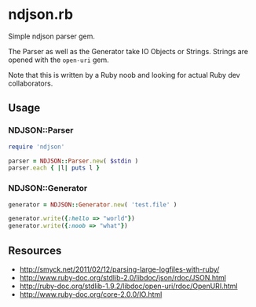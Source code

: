 # ndjson.rb

Simple ndjson parser gem. 

The Parser as well as the Generator take IO Objects or Strings. Strings are
opened with the `open-uri` gem.

Note that this is written by a Ruby noob and looking for actual Ruby dev
collaborators.


## Usage

### NDJSON::Parser
```rb
require 'ndjson'

parser = NDJSON::Parser.new( $stdin )
parser.each { |l| puts l }
```

### NDJSON::Generator
```rb
generator = NDJSON::Generator.new( 'test.file' )

generator.write({:hello => "world"})
generator.write({:noob => "what"})
```


## Resources

* http://smyck.net/2011/02/12/parsing-large-logfiles-with-ruby/
* http://www.ruby-doc.org/stdlib-2.0/libdoc/json/rdoc/JSON.html
* http://ruby-doc.org/stdlib-1.9.2/libdoc/open-uri/rdoc/OpenURI.html
* http://www.ruby-doc.org/core-2.0.0/IO.html